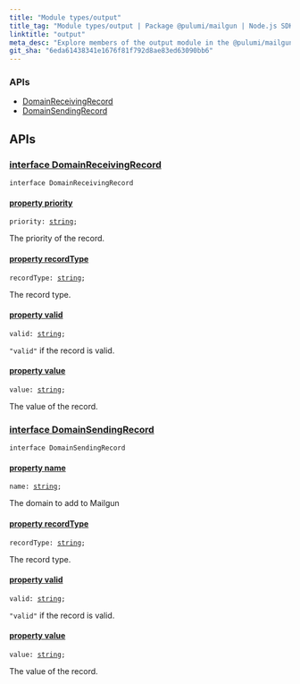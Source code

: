```yaml
---
title: "Module types/output"
title_tag: "Module types/output | Package @pulumi/mailgun | Node.js SDK"
linktitle: "output"
meta_desc: "Explore members of the output module in the @pulumi/mailgun package."
git_sha: "6eda61438341e1676f81f792d8ae83ed63090bb6"
---
```


<!-- WARNING: this page was generated by a tool. Do not edit it by hand. -->
<!-- To change it, please see https://github.com/pulumi/docs/tree/master/tools/tscdocgen. -->






<h3>APIs</h3>
<ul class="api">
    <li><a href="#DomainReceivingRecord"><span class="symbol api"></span>DomainReceivingRecord</a></li>
    <li><a href="#DomainSendingRecord"><span class="symbol api"></span>DomainSendingRecord</a></li>
</ul>




<h2 id="apis">APIs</h2>
<h3 class="pdoc-module-header" id="DomainReceivingRecord" data-link-title="DomainReceivingRecord">
    <a href="https://github.com/pulumi/pulumi-mailgun/blob/6eda61438341e1676f81f792d8ae83ed63090bb6/sdk/nodejs/types/output.ts#L7">
        interface <strong>DomainReceivingRecord</strong>
    </a>
</h3>

<pre class="highlight"><code><span class='kr'>interface</span> <span class='nx'>DomainReceivingRecord</span></code></pre>
<h4 class="pdoc-member-header" id="DomainReceivingRecord-priority">
<a class="pdoc-child-name" href="https://github.com/pulumi/pulumi-mailgun/blob/6eda61438341e1676f81f792d8ae83ed63090bb6/sdk/nodejs/types/output.ts#L11">property <b>priority</b></a>
</h4>

<pre class="highlight"><code><span class='kd'></span>priority: <span class='kd'><a href='https://developer.mozilla.org/en-US/docs/Web/JavaScript/Reference/Global_Objects/String'>string</a></span>;</code></pre>

The priority of the record.

<h4 class="pdoc-member-header" id="DomainReceivingRecord-recordType">
<a class="pdoc-child-name" href="https://github.com/pulumi/pulumi-mailgun/blob/6eda61438341e1676f81f792d8ae83ed63090bb6/sdk/nodejs/types/output.ts#L15">property <b>recordType</b></a>
</h4>

<pre class="highlight"><code><span class='kd'></span>recordType: <span class='kd'><a href='https://developer.mozilla.org/en-US/docs/Web/JavaScript/Reference/Global_Objects/String'>string</a></span>;</code></pre>

The record type.

<h4 class="pdoc-member-header" id="DomainReceivingRecord-valid">
<a class="pdoc-child-name" href="https://github.com/pulumi/pulumi-mailgun/blob/6eda61438341e1676f81f792d8ae83ed63090bb6/sdk/nodejs/types/output.ts#L19">property <b>valid</b></a>
</h4>

<pre class="highlight"><code><span class='kd'></span>valid: <span class='kd'><a href='https://developer.mozilla.org/en-US/docs/Web/JavaScript/Reference/Global_Objects/String'>string</a></span>;</code></pre>

`"valid"` if the record is valid.

<h4 class="pdoc-member-header" id="DomainReceivingRecord-value">
<a class="pdoc-child-name" href="https://github.com/pulumi/pulumi-mailgun/blob/6eda61438341e1676f81f792d8ae83ed63090bb6/sdk/nodejs/types/output.ts#L23">property <b>value</b></a>
</h4>

<pre class="highlight"><code><span class='kd'></span>value: <span class='kd'><a href='https://developer.mozilla.org/en-US/docs/Web/JavaScript/Reference/Global_Objects/String'>string</a></span>;</code></pre>

The value of the record.

<h3 class="pdoc-module-header" id="DomainSendingRecord" data-link-title="DomainSendingRecord">
    <a href="https://github.com/pulumi/pulumi-mailgun/blob/6eda61438341e1676f81f792d8ae83ed63090bb6/sdk/nodejs/types/output.ts#L26">
        interface <strong>DomainSendingRecord</strong>
    </a>
</h3>

<pre class="highlight"><code><span class='kr'>interface</span> <span class='nx'>DomainSendingRecord</span></code></pre>
<h4 class="pdoc-member-header" id="DomainSendingRecord-name">
<a class="pdoc-child-name" href="https://github.com/pulumi/pulumi-mailgun/blob/6eda61438341e1676f81f792d8ae83ed63090bb6/sdk/nodejs/types/output.ts#L30">property <b>name</b></a>
</h4>

<pre class="highlight"><code><span class='kd'></span>name: <span class='kd'><a href='https://developer.mozilla.org/en-US/docs/Web/JavaScript/Reference/Global_Objects/String'>string</a></span>;</code></pre>

The domain to add to Mailgun

<h4 class="pdoc-member-header" id="DomainSendingRecord-recordType">
<a class="pdoc-child-name" href="https://github.com/pulumi/pulumi-mailgun/blob/6eda61438341e1676f81f792d8ae83ed63090bb6/sdk/nodejs/types/output.ts#L34">property <b>recordType</b></a>
</h4>

<pre class="highlight"><code><span class='kd'></span>recordType: <span class='kd'><a href='https://developer.mozilla.org/en-US/docs/Web/JavaScript/Reference/Global_Objects/String'>string</a></span>;</code></pre>

The record type.

<h4 class="pdoc-member-header" id="DomainSendingRecord-valid">
<a class="pdoc-child-name" href="https://github.com/pulumi/pulumi-mailgun/blob/6eda61438341e1676f81f792d8ae83ed63090bb6/sdk/nodejs/types/output.ts#L38">property <b>valid</b></a>
</h4>

<pre class="highlight"><code><span class='kd'></span>valid: <span class='kd'><a href='https://developer.mozilla.org/en-US/docs/Web/JavaScript/Reference/Global_Objects/String'>string</a></span>;</code></pre>

`"valid"` if the record is valid.

<h4 class="pdoc-member-header" id="DomainSendingRecord-value">
<a class="pdoc-child-name" href="https://github.com/pulumi/pulumi-mailgun/blob/6eda61438341e1676f81f792d8ae83ed63090bb6/sdk/nodejs/types/output.ts#L42">property <b>value</b></a>
</h4>

<pre class="highlight"><code><span class='kd'></span>value: <span class='kd'><a href='https://developer.mozilla.org/en-US/docs/Web/JavaScript/Reference/Global_Objects/String'>string</a></span>;</code></pre>

The value of the record.

